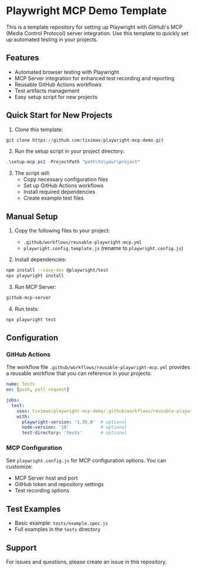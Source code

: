 # Playwright MCP Demo Template

This is a template repository for setting up Playwright with GitHub's MCP (Media Control Protocol) server integration. Use this template to quickly set up automated testing in your projects.

## Features

- Automated browser testing with Playwright
- MCP Server integration for enhanced test recording and reporting
- Reusable GitHub Actions workflows
- Test artifacts management
- Easy setup script for new projects

## Quick Start for New Projects

1. Clone this template:
```powershell
git clone https://github.com/tiximax/playwright-mcp-demo.git
```

2. Run the setup script in your project directory:
```powershell
.\setup-mcp.ps1 -ProjectPath "path\to\your\project"
```

3. The script will:
   - Copy necessary configuration files
   - Set up GitHub Actions workflows
   - Install required dependencies
   - Create example test files

## Manual Setup

1. Copy the following files to your project:
   - `.github/workflows/reusable-playwright-mcp.yml`
   - `playwright.config.template.js` (rename to `playwright.config.js`)

2. Install dependencies:
```bash
npm install --save-dev @playwright/test
npx playwright install
```

3. Run MCP Server:
```bash
github-mcp-server
```

4. Run tests:
```bash
npx playwright test
```

## Configuration

### GitHub Actions
The workflow file `.github/workflows/reusable-playwright-mcp.yml` provides a reusable workflow that you can reference in your projects:

```yaml
name: Tests
on: [push, pull_request]

jobs:
  test:
    uses: tiximax/playwright-mcp-demo/.github/workflows/reusable-playwright-mcp.yml@main
    with:
      playwright-version: '1.55.0'  # optional
      node-version: '18'            # optional
      test-directory: 'tests'       # optional
```

### MCP Configuration
See `playwright.config.js` for MCP configuration options. You can customize:
- MCP Server host and port
- GitHub token and repository settings
- Test recording options

## Test Examples

- Basic example: `tests/example.spec.js`
- Full examples in the `tests` directory

## Support

For issues and questions, please create an issue in this repository.
